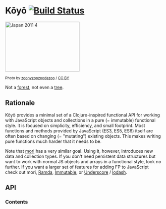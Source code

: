 # Kōyō [![Build Status](https://travis-ci.org/rksm/koyo.svg?branch=master)](https://travis-ci.org/rksm/koyo)

<a data-flickr-embed="true"  href="https://www.flickr.com/photos/zoonyzoozoodazoo/7024866637/in/photolist-bGLh7i-hGvkK9-aoLx7-5QUFWb-65LNS-aVYRS-992Pf8-fPJinw-94P1KG-8Rsbp-aVYQX-aKqXNB-9dTBnh-qqv35f-qqv2yA-aTxBgX-94KSoM-65LT5-65LR7-fPHQey-hxWycX-aFTgk-bVSYZ-995Xx3-aU3tJV-4aQvHW-995YoJ-i1EW5L-nTvnpH-nTvnq4-nBiZyo-nBiUsH-nBjQeD-nBjQei-nBjeYC-nRL5mm-8zVHXJ-8zSxBX-7jU7Fj-7f63ng-992RSg-995US5-995QVG-3mtAJ-3mtzL-7jUah1-992JJk-i1FmmH-fPrymt-akYxi" title="Japan 2011 4"><img src="https://farm8.staticflickr.com/7225/7024866637_3d7f1a1d67_m.jpg" width="240" height="160" alt="Japan 2011 4"></a><script async src="//embedr.flickr.com/assets/client-code.js" charset="utf-8"></script>

<sub>Photo by <a href="">zoonyzoozoodazoo</a> / <a href="https://creativecommons.org/licenses/by-sa/2.0/">CC BY</a></sub>

Not a [forest](https://github.com/swannodette/mori), not even a
[tree](http://ki-lang.org/).

## Rationale

Kōyō provides a minimal set of a Clojure-inspired functional API for working with JavaScript objects and collections in a pure (= immutable) functional style.  It is focused on simplicity, efficiency, and small footprint.  Most functions and methods provided by JavaScript (ES3, ES5, ES6) itself are often based on changing (= "mutating") existing objects.  This makes writing pure functions much harder that it needs to be.

Note that [mori](https://github.com/swannodette/mori) has a very similar goal.  Using it, however, introduces new data and collection types.  If you don't need persistent data structures but want to work with normal JS objects and arrays in a functional style, look no further.  If you want a larger set of features for adding FP to JavaScript check out mori, [Ramda](http://ramdajs.com/), [Immutable](https://facebook.github.io/immutable-js/), or [Underscore](http://underscorejs.org/) / [lodash](https://lodash.com/).


## API

<!---DOC_GENERATED_START--->
### Contents




<!---DOC_GENERATED_END--->
